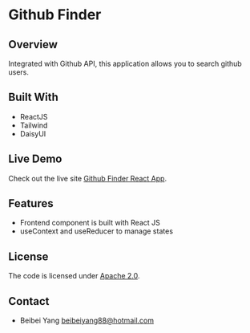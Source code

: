 # Github Finder

## Overview
Integrated with Github API, this application allows you to search github users.

## Built With
- ReactJS
- Tailwind
- DaisyUI

## Live Demo

Check out the live site [Github Finder React App](https://githubfinder.beibeiyang.dev/).


## Features
- Frontend component is built with React JS
- useContext and useReducer to manage states

## License
The code is licensed under [Apache 2.0](https://www.apache.org/licenses/LICENSE-2.0.txt).

## Contact
- Beibei Yang [beibeiyang88@hotmail.com](mailto:beibeiyang88@hotmail.com)
